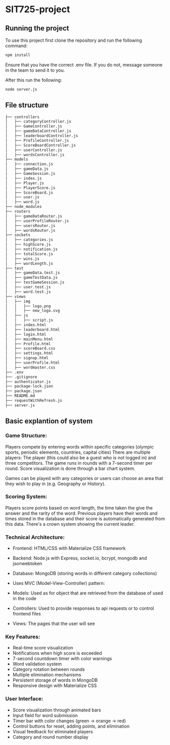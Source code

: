 # SIT725-project
## Running the project
To use this project first clone the repository and run the following command:
```bash
npm install
```

Ensure that you have the correct .env file. If you do not, message someone in the team to send it to you.

After this run the following:
```bash
node server.js
```

## File structure
```markdown
├── controllers
│   ├── categoryController.js
│   ├── GameController.js
│   ├── gameDataController.js
│   ├── leaderboardController.js
│   ├── ProfileController.js
│   ├── ScoreBoardController.js
│   ├── userController.js
│   ├── wordsController.js
├── models
│   ├── connection.js
│   ├── gameData.js
│   ├── GameSession.js
│   ├── index.js
│   ├── Player.js
│   ├── PlayerScore.js
│   ├── ScoreBoard.js
│   ├── user.js
│   ├── word.js
├── node_modules
├── routers
│   ├── gameDataRouter.js
│   ├── userProfileRouter.js
│   ├── usersRouter.js
│   ├── wordsRouter.js
├── sockets
│   ├── categories.js
│   ├── highScore.js
│   ├── notification.js
│   ├── totalScore.js
│   ├── wins.js
│   ├── wordLength.js
├── test
│   ├── gameData.test.js
│   ├── gameTestData.js
│   ├── testGameSession.js
│   ├── user.test.js
│   ├── word.test.js
├── views
│   ├── img
│   │   ├── logo.png
│   │   ├── new_logo.svg
│   ├── js
│   │   ├── script.js
│   ├── index.html
│   ├── leaderboard.html
│   ├── login.html
│   ├── mainMenu.html
│   ├── Profile.html
│   ├── scoreBoard.css
│   ├── settings.html
│   ├── signup.html
│   ├── userProfile.html
│   ├── wordmaster.css
├── .env
├── .gitignore
├── authenticator.js
├── package-lock.json
├── package.json
├── README.md
├── requestWithRefresh.js
├── server.js
```


## Basic explantion of system

### Game Structure:

Players compete by entering words within specific categories (olympic sports, periodic elements, countries, capital cities)
There are multiple players: The player (this could also be a guest who is not logged in) and three competitors.
The game runs in rounds with a 7-second timer per round.
Score visualization is done through a bar chart system.

Games can be played with any categories or users can choose an area that they wish to play in (e.g. Geography or History).

### Scoring System:

Players score points based on word length, the time taken the give the answer and the rarity of the word.
Previous players have their words and times stored in the database and their score is automatically generated from this data.
There's a crown system showing the current leader.

### Technical Architecture:

- Frontend: HTML/CSS with Materialize CSS framework
- Backend: Node.js with Express, socket.io, bcrypt, mongodb and jsonwebtoken
- Database: MongoDB (storing words in different category collections)
- Uses MVC (Model-View-Controller) pattern:

- Models: Used as for object that are retrieved from the database of used in the code
- Controllers: Used to provide responses to api requests or to control frontend files
- Views: The pages that the user will see

### Key Features:

- Real-time score visualization
- Notifications when high score is exceeded
- 7-second countdown timer with color warnings
- Word validation system
- Category rotation between rounds
- Multiple elimination mechanisms
- Persistent storage of words in MongoDB
- Responsive design with Materialize CSS

### User Interface:

- Score visualization through animated bars
- Input field for word submission
- Timer bar with color changes (green → orange → red)
- Control buttons for reset, adding points, and elimination
- Visual feedback for eliminated players
- Category and round number display